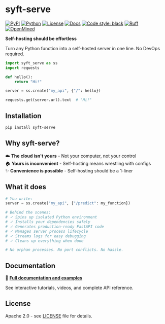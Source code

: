 # syft-serve

[![PyPI](https://img.shields.io/pypi/v/syft-serve.svg)](https://pypi.org/project/syft-serve/)
[![Python](https://img.shields.io/pypi/pyversions/syft-serve.svg)](https://pypi.org/project/syft-serve/)
[![License](https://img.shields.io/badge/License-Apache%202.0-blue.svg)](https://opensource.org/licenses/Apache-2.0)
[![Docs](https://img.shields.io/badge/docs-latest-brightgreen.svg)](https://openmined.github.io/syft-serve/)
[![Code style: black](https://img.shields.io/badge/code%20style-black-000000.svg)](https://github.com/psf/black)
[![Ruff](https://img.shields.io/badge/linter-ruff-FCC21B.svg)](https://github.com/astral-sh/ruff)
[![OpenMined](https://img.shields.io/badge/by-OpenMined-blue.svg)](https://github.com/OpenMined)

**Self-hosting should be effortless**

Turn any Python function into a self-hosted server in one line. No DevOps required.

```python
import syft_serve as ss
import requests

def hello():
    return "Hi!"

server = ss.create("my_api", {"/": hello})

requests.get(server.url).text  # "Hi!"
```

## Installation

```bash
pip install syft-serve
```

## Why syft-serve?

☁️ **The cloud isn't yours** - Not your computer, not your control  
🏠 **Yours is inconvenient** - Self-hosting means wrestling with configs  
✨ **Convenience is possible** - Self-hosting should be a 1-liner

## What it does

```python
# You write:
server = ss.create("my_api", {"/predict": my_function})

# Behind the scenes:
# ✓ Spins up isolated Python environment
# ✓ Installs your dependencies safely  
# ✓ Generates production-ready FastAPI code
# ✓ Manages server process lifecycle
# ✓ Streams logs for easy debugging
# ✓ Cleans up everything when done

# No orphan processes. No port conflicts. No hassle.
```

## Documentation

📖 **[Full documentation and examples](https://openmined.github.io/syft-serve/)**

See interactive tutorials, videos, and complete API reference.

## License

Apache 2.0 - see [LICENSE](LICENSE) file for details.